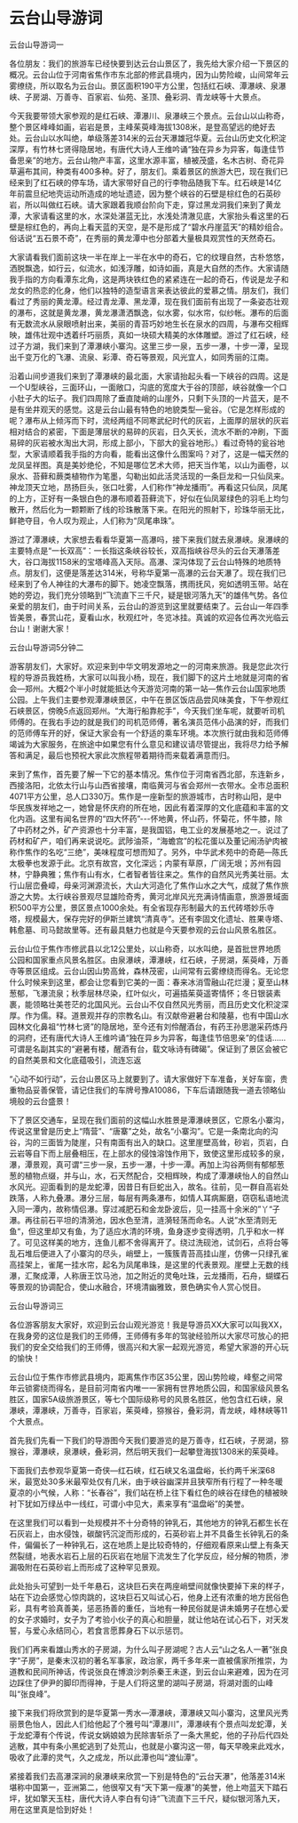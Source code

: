# 云台山导游词  
云台山导游词一  

各位朋友：我们的旅游车已经快要到达云台山景区了，我先给大家介绍一下景区的概况。云台山位于河南省焦作市东北部的修武县境内，因为山势险峻，山间常年云雾缭绕，所以取名为云台山。景区面积190平方公里，包括红石峡、潭瀑峡、泉瀑峡、子房湖、万善寺、百家岩、仙苑、圣顶、叠彩洞、青龙峡等十大景点。  

今天我要带领大家参观的是红石峡、潭瀑川、泉瀑峡三个景点。云台山以山称奇，整个景区峰峰如画，岩岩是景，主峰茱萸峰海拔1308米，是登高望远的绝好去处。云台山以水叫绝，单级落差314米的云台天瀑雄冠华夏。云台山历史文化积淀深厚，有竹林七贤得隐居地，有唐代大诗人王维吟诵“独在异乡为异客，每逢佳节备思亲”的地方。云台山物产丰富，这里水源丰富，植被茂盛，名木古树、奇花异草遍布其间，种类有400多种。好了，朋友们。乘着景区的旅游大巴，现在我们已经来到了红石峡的停车场，请大家带好自己的行李物品随我下车。红石峡是14亿年前震旦纪地壳运动所造成的地址遗迹，因为整个峡谷的石壁是棕红色的石英砂岩，所以叫做红石峡。请大家跟着我顺台阶向下走，穿过黑龙洞我们来到了黄龙潭，大家请看这里的水，水深处湛蓝无比，水浅处清澈见底，大家抬头看这里的石壁是棕红色的，再向上看天蓝的天空，是不是形成了“碧水丹崖蓝天”的精妙组合。俗话说“五石景不奇”，在秀丽的黄龙潭中也分部着大量极具观赏性的天然奇石。  

大家请看我们面前这块一半在岸上一半在水中的奇石，它的纹理自然，古朴悠悠，洒脱飘逸，如行云，似流水，如浅浮雕，如诗如画，真是大自然的杰作。大家请随我手指的方向看潭东北角，这是两块铁红色的紧紧连在一起的奇石，传说是龙子和龙女的热恋的化身，他们以独特的造型语言来表达彼此的爱慕之情。朋友们，我们看过了秀丽的黄龙潭。经过青龙潭、黑龙潭，现在我们面前有出现了一条姿态壮观的瀑布，这就是黄龙瀑，黄龙瀑潇洒飘逸，似水雾，似水帘，似纱帐。瀑布的后面有无数流水从泉眼喷射出来，美丽的青苔巧妙地生长在泉水的四周，与瀑布交相辉映，雄伟壮观中透着纤巧丽质，真如一块硕大精美的水体雕塑。游过了红石峡，经过子方湖，我们来到了潭瀑峡小寨沟。这里三步一泉，五步一瀑，十步一潭，呈现出千变万化的飞瀑、流泉、彩潭、奇石等景观，风光宜人，如同秀丽的江南。  

沿着山间步道我们来到了潭瀑峡的最北面，大家请抬起头看一下峡谷的四周。这是一个U型峡谷，三面环山，一面敞口，沟底的宽度大于谷的顶部，峡谷就像一个口小肚子大的坛子。我们四周除了垂直陡峭的山崖外，只剩下头顶的一片蓝天，是不是有坐井观天的感觉。这是云台山最有特色的地貌类型—瓮谷。（它是怎样形成的呢？瀑布从上倾泻而下时，流经两组不同寒武纪时代的灰岩，上面厚的层状的灰岩相对结合的紧密，下面是薄层状的易碎的灰岩，日久天长，流水不断的冲刷，下面易碎的灰岩被水淘出大洞，形成上部小，下部大的瓮谷地形。）看过奇特的瓮谷地型，大家请顺着我手指的方向看，能看出这像什么图案吗？对了，这是一幅天然的龙凤呈祥图。真是美妙绝伦，不知是哪位艺术大师，把天当作笔，以山为画卷，以泉水、苔藓和蕨类植物作为笔墨，勾勒出如此活灵活现的一条巨龙和一只仙凤来。神龙顶天立地，昂扬巨头，张口吐雾，人们称作“神龙播雨”。再看这只仙凤，凤尾的上方，正好有一条银白色的瀑布顺着苔藓流下，好似在仙凤翠绿色的羽毛上均匀散开，然后化为一颗颗断了线的珍珠散落下来。在阳光的照射下，珍珠华丽无比，鲜艳夺目，令人叹为观止，人们称为“凤尾串珠”。  

游过了潭瀑峡，大家想去看看华夏第一高瀑吗，接下来我们就去泉瀑峡。泉瀑峡的主要特点是“一长双高”：一长指这条峡谷较长，双高指峡谷尽头的云台天瀑落差大，谷口海拔1158米的宝塔峰高入天际。高瀑、深沟体现了云台山特殊的地质特点。朋友们，这便是落差达314米，号称华夏第一高瀑的云台天瀑了。现在我们已经来到了令人神往的大瀑布的脚下。她凌空飘落，携雨抚风，宛如透明玉带。站在她的旁边，我们充分领略到“飞流直下三千尺，疑是银河落九天”的雄伟气势。各位亲爱的朋友们，由于时间关系，云台山的游览到这里就要结束了。云台山一年四季皆美景，春赏山花，夏看山水，秋观红叶，冬览冰挂。真诚的欢迎各位再次光临云台山！谢谢大家！  

云台山导游词5分钟二  

游客朋友们，大家好。欢迎来到中华文明发源地之一的河南来旅游。我是您此次行程的导游员我姓杨，大家可以叫我小杨，现在，我们脚下的这片土地就是河南的省会—郑州。大概2个半小时就能抵达今天游览河南的第一站—焦作云台山国家地质公园。上午我们主要参观潭瀑峡景区，中午在景区饭店品尝风味美食，下午参观红石峡景区，傍晚5点返回郑州。“大海行船靠舵手”，今天我们坐车呢，就要听司机师傅的。在我右手边的就是我们的司机范师傅，著名演员范伟小品演的好，而我们的范师傅车开的好，保证大家会有一个舒适的乘车环境。本次旅行就由我和范师傅竭诚为大家服务，在旅途中如果您有什么意见和建议请尽管提出，我将尽力给予解答和满足，最后也预祝大家此次旅程带着期待而来载着满意而归。  

来到了焦作，首先要了解一下它的基本情况。焦作位于河南省西北部，东连新乡，西接洛阳，北依太行山与山西省接壤，南临黄河与省会郑州一衣带水。全市总面积4071平方公里，总人口330万。焦作是一座新型的旅游城市，古时称山阳，是中华民族发祥地之一，她曾是怀庆府的所在地，因此有着深厚的文化底蕴和丰富的文化内涵。这里有闻名世界的“四大怀药”---怀地黄，怀山药，怀菊花，怀牛膝，除了中药材之外，矿产资源也十分丰富，是我国铝，电工业的发展基地之一。说过了药材和矿产，咱们再来说说吃。武陟油茶，“海蟾宫”的松花蛋以及董记闹汤驴肉被称作焦作的名吃“三绝”，美味程度可想而知了。另外，中华武术苑中的奇葩—陈氏太极拳也发源于此。北京有故宫，文化深远；内蒙有草原，广阔无垠；苏州有园林，宁静典雅；焦作有山有水，仁者智者皆往来之。焦作的自然风光秀美壮丽。太行山层峦叠嶂，母亲河渊源流长，大山大河造化了焦作山水之大气，成就了焦作旅游之大势。太行峡谷景观尽显雄险奇秀，黄河北岸风光充满诗情画意，旅游景域面积500平方公里，景区景点1000余处。有全省现存形制最大的五代砖塔妙乐寺塔，规模最大，保存完好的伊斯兰建筑“清真寺”。还有李固文化遗址、胜果寺塔、韩愈墓、司马懿故里等。还有最具魅力也就是今天要参观的云台山风景名胜区。  

云台山位于焦作市修武县以北12公里处，以山称奇，以水叫绝，是首批世界地质公园和国家重点风景名胜区。由泉瀑峡，潭瀑峡，红石峡，子房湖，茱萸峰，万善寺等景区组成。云台山因山势高耸，森林茂密，山间常有云雾缭绕而得名。无论您什么时候来到这里，都会让您看到它美的一面：春来冰消雪融山花烂漫；夏至山林葱郁，飞瀑流泉；秋季层林尽染，红叶似火，可遍插茱萸遥寄情怀；冬日银装素裹，能领略壮美苍茫的北国风光。云台山不仅自然风光秀丽，而且历史文化积淀深厚。作为儒。释。道景观并存的宗教名山。有汉献帝避暑台和陵墓，也有中国山水园林文化鼻祖“竹林七贤”的隐居地，至今还有刘伶醒酒台，有药王孙思邈采药炼丹的洞府，还有唐代大诗人王维吟诵“独在异乡为异客，每逢佳节倍思亲”的佳话…… 可谓是名副其实的“避暑有楼，醒酒有台，载文咏诗有碑碣”。保证到了景区会被它的自然美景和文化底蕴吸引，流连忘返  

“心动不如行动”，云台山景区马上就要到了。请大家做好下车准备，关好车窗，贵重物品妥善保管，请记住我们的车牌号豫A10086，下车后请跟随我一道去领略仙境般的云台盛景！  

下了景区交通车，呈现在我们面前的这幅山水胜景是潭瀑峡景区，它原名小寨沟，传说这里曾是历史上“隋营”、“唐寨”之处，故名“小寨沟”。它是一条南北向的沟谷，沟的三面皆为陡崖，只有南面有出入的缺口。这里崖壁高耸，砂岩，页岩，白云岩等自下而上层叠相压，在上部水的侵蚀溶蚀作用下，致使这里形成较多的泉，瀑，潭景观，真可谓“三步一泉，五步一瀑，十步一潭。再加上沟谷两侧有郁郁葱葱的植物点缀，并与山，水，石天然配合，交相辉映，构成了潭瀑峡怡人的自然山水风光。迎面看到的是龙蛇潭，因昔日有巨蛇出入，故名。往前，见一群自高岩处跌落，人称九叠瀑。瀑分三层，每层有两条瀑布，如情人耳病厮磨，窃窃私语地流入同一潭内，故称情侣瀑。穿过减肥石和金龙卧波后，见一挂高十余米的”丫“子瀑。再往前石平坦的清漪池，因水色至清，涟漪轻荡而命名。人说”水至清则无鱼“，但这里却又有鱼，为了适应水清的环境，鱼身逐步变得透明，几乎和水一样了。可见这样美的地方，连鱼儿都不舍得离开了。绕过洗砚池，试剑石，点将台等乱石堆后便进入了小寨沟的尽头，峭壁上，一簇簇青苔高挂山崖，仿佛一只绿孔雀高挂架上，雀尾一挂水帘，起名为凤尾串珠，是这里的代表景观。崖壁上无数的线瀑，汇聚成潭，人称唐王饮马池，加之附近的灵龟吐珠，云龙播雨，石舟，蝴蝶石等景观的协调配合，使山水融合，环境清幽雅致，景色确实令人赏心悦目。  

云台山导游词三  

各位游客朋友大家好，欢迎到云台山观光游览！我是导游员XX大家可以叫我XX，在我身旁的这位是我们的王师傅，王师傅有多年的驾驶经验所以大家尽可放心的把我们的安全交给我们的王师傅，很高兴和大家一起观光游览，希望大家游的开心玩的愉快！  

云台山位于焦作市修武县境内，距离焦作市区35公里，因山势险峻，峰壑之间常年云锁雾绕而得名，是目前河南省内唯一一家拥有世界地质公园，和国家级风景名胜区，国家5A级旅游景区，等七个国际级称号的风景名胜区，他包含红石峡，泉瀑峡，潭瀑峡，万善寺，百家岩，茱萸峰，猕猴谷，叠彩洞，青龙峡，峰林峡等11个大景点。  

首先我们先看一下我们的导游图今天我们要游览的是万善寺，红石峡，子房湖，猕猴谷，潭瀑峡，泉瀑峡，叠彩洞，然后明天我们一起攀登海拔1308米的茱萸峰。  

下面我们去参观华夏第一奇侠—红石峡，红石峡又名温盘峪，长约两千米深68米，最宽处30多米最窄处仅有几米，由于峡谷幽深并且狭窄所有行程了一种冬暖夏凉的小气候，人称：“长春谷”，我们站在桥上往下看红色的峡谷在绿色的植被映衬下犹如万绿丛中一线红，可谓小中见大，素来享有“温盘峪”的美誉。  

在这里我们可以看到一处规模并不十分奇特的钟乳石，其他地方的钟乳石都生长在石灰岩上，由水侵蚀，碳酸钙沉淀而形成的，石英砂岩上并不具备生长钟乳石的条件，偏偏长了一种钟乳石，这在地质上是比较奇特的，仔细观看原来山壁上有条天然裂缝，地表水岩石上层的石灰岩在地层下流发生了化学反应，经分解的物质，渗漏吸附在石英砂岩上而形成了这种罕见景观。  

此处抬头可望到一处千年悬石，这块巨石夹在两座峭壁间就像快要掉下来的样子，站在下边会感觉心惊肉跳的，这块巨石又叫试心石，他身上还有浓重的地方民俗色彩，具有考验真善美，惩恶扬善的重任，当地有一种民俗就是讲未婚男子在想心爱的女子求婚时，女子为了考验小伙子的真心和胆量，就让他站在试心石下，对天发誓，与爱心永结同心，若食言愿葬身石下以示惩罚。  

我们们再来看雄山秀水的子房湖，为什么叫子房湖呢？古人云“山之名人一著”张良字“子房”，是秦末汉初的著名军事家，政治家，两千多年来一直被儒家所推崇，为道教和民间所神话，传说张良在博浪沙刺杀秦王未遂，到云台山来避难，因为在河边踩住了伊尹的脚印而得神，于是人们将这里的湖叫子房湖，将湖对面的山峰叫“张良峰”。  

接下来我们将欣赏到的是华夏第一秀水—潭瀑峡，潭瀑峡又叫小寨沟，这里风光秀丽景色怡人，因此人们给他起了个雅号叫“潭瀑川”，潭瀑峡有个景点叫龙蛇潭，关于龙蛇潭有个传说，传说女娲娘娘为民除害斩杀了一条大黑蛇，他的子孙后代四处逃散，其中有条小黑蛇逃到了处荒山，也就是小寨沟这一带，每天早晚来此戏水，吸收了此潭的灵气，久之成龙，所以此潭也叫“渡仙潭”。  

紧接着我们去高瀑深涧的泉瀑峡来欣赏一下别是特色的“云台天瀑”，他落差314米堪称中国第一，亚洲第二，他很窄又有“天下第一瘦瀑”的美誉，他上吻蓝天下踏石坪，犹如擎天玉柱，唐代大诗人李白有句诗“飞流直下三千尺，疑似银河落九天，用在这里真是恰到好处！  
<!-- Last processed: 2025-07-22 03:44:21 -->
